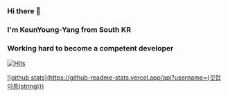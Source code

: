 ### Hi there 👋
### I'm KeunYoung-Yang from South KR
### Working hard to become a competent developer

[![Hits](https://hits.seeyoufarm.com/api/count/incr/badge.svg?url=https%3A%2F%2Fgithub.com%2FBernard-yang1991&count_bg=%2379C83D&title_bg=%23555555&icon=linux.svg&icon_color=%230020F9&title=hits&edge_flat=false)](https://hits.seeyoufarm.com)

[![github stats](https://github-readme-stats.vercel.app/api?username={깃헙 이름(string)})](https://github.com/anuraghazra/github-readme-stats)

<!--
**Bernard-yang1991/Bernard-yang1991** is a ✨ _special_ ✨ repository because its `README.md` (this file) appears on your GitHub profile.




